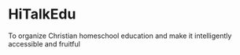 # HiTalkEdu
To organize Christian homeschool education and make it intelligently accessible and fruitful
